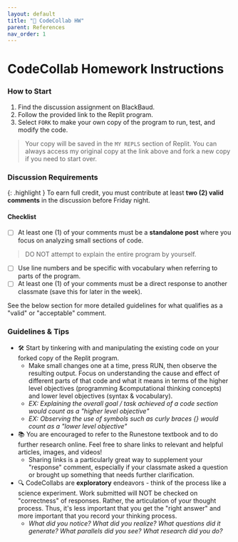 ```yaml
---
layout: default
title: "💬 CodeCollab HW" 
parent: References
nav_order: 1
---
```


# CodeCollab Homework Instructions

### How to Start
1. Find the discussion assignment on BlackBaud.
2. Follow the provided link to the Replit program.
3. Select `FORK` to make your own copy of the program to run, test, and modify the code.
> Your copy will be saved in the `MY REPLS` section of Replit.
> You can always access my original copy at the link above and fork a new copy if you need to start over.
  
### Discussion Requirements

{: .highlight }
To earn full credit, you must contribute at least **two (2) valid comments** in the discussion before Friday night.

#### Checklist
- [ ] At least one (1) of your comments must be a **standalone post** where you focus on analyzing small sections of code.

> DO NOT attempt to explain the entire program by yourself.

- [ ] Use line numbers and be specific with vocabulary when referring to parts of the program.
- [ ] At least one (1) of your comments must be a direct response to another classmate (save this for later in the week).

See the below section for more detailed guidelines for what qualifies as a "valid" or "acceptable" comment.

### Guidelines & Tips

* 🛠️ Start by tinkering with and manipulating the existing code on your forked copy of the Replit program. 
  * Make small changes one at a time, press RUN, then observe the resulting output. Focus on understanding the cause and effect of different parts of that code and what it means in terms of the higher level objectives (programming &computational thinking concepts) and lower level objectives (syntax & vocabulary).
  * *EX: Explaining the overall goal / task achieved of a code section would count as a "higher level objective"*
  * *EX: Observing the use of symbols such as curly braces {} would count as a "lower level objective"*
* 📚 You are encouraged to refer to the Runestone textbook and to do further research online. Feel free to share links to relevant and helpful articles, images, and videos!
  * Sharing links is a particularly great way to supplement your "response" comment, especially if your classmate asked a question or brought up something that needs further clarification.
* 🔍 CodeCollabs are **exploratory** endeavors - think of the process like a science experiment. Work submitted will NOT be checked on "correctness" of responses. Rather, the articulation of your thought process. Thus, it's less important that you get the "right answer" and more important that you record your thinking process.
  * _What did you notice? What did you realize? What questions did it generate? What parallels did you see? What research did you do?_
